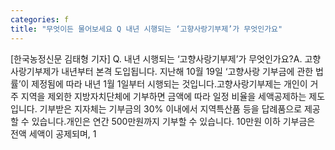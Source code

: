 ```yaml
---
categories: f
title: "무엇이든 물어보세요 Q 내년 시행되는 ‘고향사랑기부제’가 무엇인가요"
---
```

[한국농정신문 김태형 기자] Q. 내년 시행되는 ‘고향사랑기부제’가 무엇인가요?A. 고향사랑기부제가 내년부터 본격 도입됩니다. 지난해 10월 19일 ‘고향사랑 기부금에 관한 법률’이 제정됨에 따라 내년 1월 1일부터 시행되는 것입니다.고향사랑기부제는 개인이 거주 지역을 제외한 지방자치단체에 기부하면 금액에 따라 일정 비율을 세액공제하는 제도입니다. 기부받은 지자체는 기부금의 30% 이내에서 지역특산품 등을 답례품으로 제공할 수 있습니다.개인은 연간 500만원까지 기부할 수 있습니다. 10만원 이하 기부금은 전액 세액이 공제되며, 1